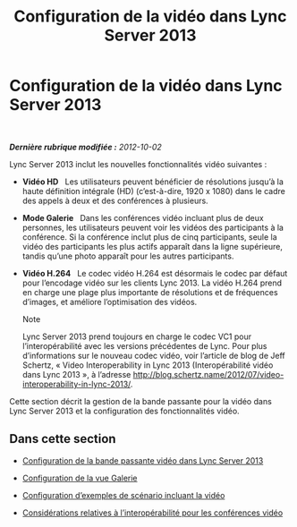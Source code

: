 ﻿---
title: Configuration de la vidéo dans Lync Server 2013
TOCTitle: Configuration de la vidéo dans Lync Server 2013
ms:assetid: dadfb7f3-dfd6-4847-b137-17dacafd7368
ms:mtpsurl: https://technet.microsoft.com/fr-fr/library/JJ205307(v=OCS.15)
ms:contentKeyID: 49299055
ms.date: 05/20/2016
mtps_version: v=OCS.15
ms.translationtype: HT
---

# Configuration de la vidéo dans Lync Server 2013

 

_**Dernière rubrique modifiée :** 2012-10-02_

Lync Server 2013 inclut les nouvelles fonctionnalités vidéo suivantes :

  - **Vidéo HD**   Les utilisateurs peuvent bénéficier de résolutions jusqu’à la haute définition intégrale (HD) (c’est-à-dire, 1920 x 1080) dans le cadre des appels à deux et des conférences à plusieurs.

  - **Mode Galerie**   Dans les conférences vidéo incluant plus de deux personnes, les utilisateurs peuvent voir les vidéos des participants à la conférence. Si la conférence inclut plus de cinq participants, seule la vidéo des participants les plus actifs apparaît dans la ligne supérieure, tandis qu’une photo apparaît pour les autres participants.

  - **Vidéo H.264**   Le codec vidéo H.264 est désormais le codec par défaut pour l’encodage vidéo sur les clients Lync 2013. La vidéo H.264 prend en charge une plage plus importante de résolutions et de fréquences d’images, et améliore l’optimisation des vidéos.
    
    > [!NOTE]  
    > Lync Server 2013 prend toujours en charge le codec VC1 pour l’interopérabilité avec les versions précédentes de Lync. Pour plus d’informations sur le nouveau codec vidéo, voir l’article de blog de Jeff Schertz, « Video Interoperability in Lync 2013 (Interopérabilité vidéo dans Lync 2013 », à l’adresse <a href="http://blog.schertz.name/2012/07/video-interoperability-in-lync-2013/" class="uri">http://blog.schertz.name/2012/07/video-interoperability-in-lync-2013/</a>.

Cette section décrit la gestion de la bande passante pour la vidéo dans Lync Server 2013 et la configuration des fonctionnalités vidéo.

## Dans cette section

  - [Configuration de la bande passante vidéo dans Lync Server 2013](lync-server-2013-configuring-video-bandwidth.md)

  - [Configuration de la vue Galerie](lync-server-2013-configuring-gallery-view.md)

  - [Configuration d’exemples de scénario incluant la vidéo](lync-server-2013-configuring-video-example-scenarios.md)

  - [Considérations relatives à l’interopérabilité pour les conférences vidéo](lync-server-2013-interoperability-considerations-for-video-conferencing.md)

